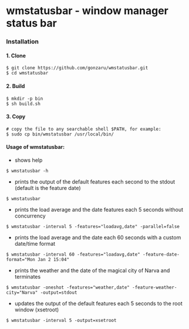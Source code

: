 # wmstatusbar - window manager status bar

### Installation

#### 1. Clone

    $ git clone https://github.com/gonzaru/wmstatusbar.git
    $ cd wmstatusbar

#### 2. Build

    $ mkdir -p bin
    $ sh build.sh

#### 3. Copy

    # copy the file to any searchable shell $PATH, for example:
    $ sudo cp bin/wmstatusbar /usr/local/bin/

#### Usage of wmstatusbar:

* shows help

```
$ wmstatusbar -h
```

* prints the output of the default features each second to the stdout (default is the feature date)

```
$ wmstatusbar
```

* prints the load average and the date features each 5 seconds without concurrency

```
$ wmstatusbar -interval 5 -features="loadavg,date" -parallel=false
```

* prints the load average and the date each 60 seconds with a custom date/time format

```
$ wmstatusbar -interval 60 -features="loadavg,date" -feature-date-format="Mon Jan 2 15:04"
```

* prints the weather and the date of the magical city of Narva and terminates

```
$ wmstatusbar -oneshot -features="weather,date" -feature-weather-city="Narva" -output=stdout
```

* updates the output of the default features each 5 seconds to the root window (xsetroot)

```
$ wmstatusbar -interval 5 -output=xsetroot
```
